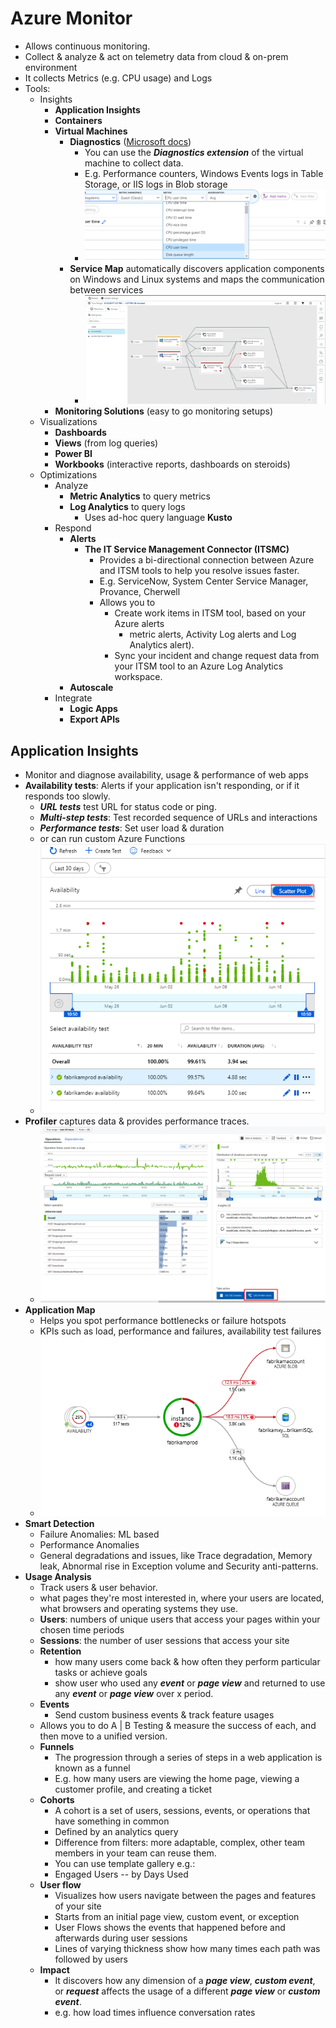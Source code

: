 
# Azure Monitor

- Allows continuous monitoring.
- Collect & analyze & act on telemetry data from cloud & on-prem environment
- It collects Metrics (e.g. CPU usage) and Logs
- Tools:
  - Insights
    - **Application Insights**
    - **Containers**
    - **Virtual Machines**
      - **Diagnostics** ([Microsoft docs](https://docs.microsoft.com/en-us/azure/azure-monitor/platform/diagnostics-extension-overview))
        - You can use the ***Diagnostics extension*** of the virtual machine to collect data.
        - E.g. Performance counters, Windows Events logs in Table Storage, or IIS logs in Blob storage
        - ![Azure VM Diagnostics](./img/continuous-feedback/vm/diagnostics.png)
      - **Service Map** automatically discovers application components on Windows and Linux systems and maps the communication between services
        - ![Azure VM Service Map](./img/continuous-feedback/vm/service-map.png)
    - **Monitoring Solutions** (easy to go monitoring setups)
  - Visualizations
    - **Dashboards**
    - **Views** (from log queries)
    - **Power BI**
    - **Workbooks** (interactive reports, dashboards on steroids)
  - Optimizations
    - Analyze
      - **Metric Analytics** to query metrics
      - **Log Analytics** to query logs
        - Uses ad-hoc query language **Kusto**
    - Respond
      - **Alerts**
        - **The IT Service Management Connector (ITSMC)**
          - Provides a bi-directional connection between Azure and ITSM tools to help you resolve issues faster.
          - E.g. ServiceNow, System Center Service Manager, Provance, Cherwell
          - Allows you to
            - Create work items in ITSM tool, based on your Azure alerts
              - metric alerts, Activity Log alerts and Log Analytics alert).
            - Sync your incident and change request data from your ITSM tool to an Azure Log Analytics workspace.
      - **Autoscale**
    - Integrate
      - **Logic Apps**
      - **Export APIs**

## Application Insights

- Monitor and diagnose availability, usage & performance of web apps
- **Availability tests**: Alerts if your application isn't responding, or if it responds too slowly.
  - ***URL tests*** test URL for status code or ping.
  - ***Multi-step tests***: Test recorded sequence of URLs and interactions
  - ***Performance tests***: Set user load & duration
  - or can run custom Azure Functions
  - ![Azure Aplication Insights Availability Tests](./img/continuous-feedback/app-insights/availability-tests.png)
- **Profiler** captures data & provides performance traces.
  - ![Azure Aplication Insights Profiler](./img/continuous-feedback/app-insights/profiler.png)
- **Application Map**
  - Helps you spot performance bottlenecks or failure hotspots
  - KPIs such as load, performance and failures, availability test failures
  - ![Azure Aplication Insights Application Map](./img/continuous-feedback/app-insights/application-map.png)
- **Smart Detection**
  - Failure Anomalies: ML based
  - Performance Anomalies
  - General degradations and issues, like Trace degradation, Memory leak, Abnormal rise in Exception volume and Security anti-patterns.
- **Usage Analysis**
  - Track users & user behavior.
  - what pages they're most interested in, where your users are located, what browsers and operating systems they use.
  - **Users**: numbers of unique users that access your pages within your chosen time periods
  - **Sessions**: the number of user sessions that access your site
  - **Retention**
    - how many users come back & how often they perform particular tasks or achieve goals
    - show user who used any ***event*** or ***page view*** and returned to use any ***event*** or ***page view*** over x period.
  - **Events**
    - Send custom business events & track feature usages
  - Allows you to do A | B Testing & measure the success of each, and then move to a unified version.
  - **Funnels**
    - The progression through a series of steps in a web application is known as a funnel
    - E.g. how many users are viewing the home page, viewing a customer profile, and creating a ticket
  - **Cohorts**
    - A cohort is a set of users, sessions, events, or operations that have something in common
    - Defined by an analytics query
    - Difference from filters: more adaptable, complex, other team members in your team can reuse them.
    - You can use template gallery e.g.:
    - Engaged Users -- by Days Used
  - **User flow**
    - Visualizes how users navigate between the pages and features of your site
    - Starts from an initial page view, custom event, or exception
    - User Flows shows the events that happened before and afterwards during user sessions
    - Lines of varying thickness show how many times each path was followed by users
  - **Impact**
    - It discovers how any dimension of a ***page view***, ***custom event***, or ***request*** affects the usage of a different ***page view*** or ***custom event***.
    - e.g. how load times influence conversation rates
